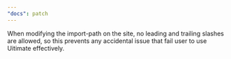 ```yaml
---
"docs": patch
---
```


When modifying the import-path on the site, no leading and trailing slashes are allowed, so this prevents any accidental issue that fail user to use Uitimate effectively.
